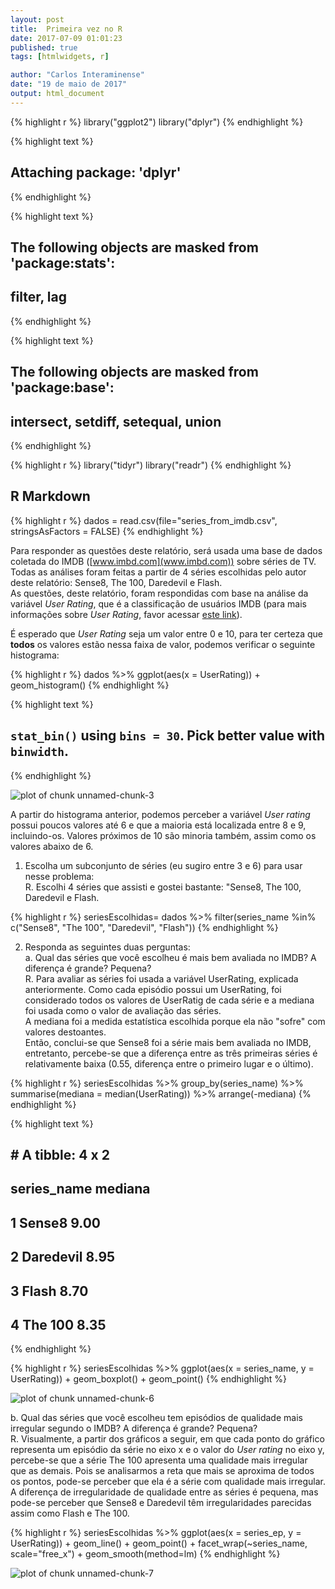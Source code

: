```yaml
---
layout: post
title:  Primeira vez no R
date: 2017-07-09 01:01:23
published: true
tags: [htmlwidgets, r]

author: "Carlos Interaminense"
date: "19 de maio de 2017"
output: html_document
---
```



{% highlight r %}
library("ggplot2")
library("dplyr")
{% endhighlight %}



{% highlight text %}
## 
## Attaching package: 'dplyr'
{% endhighlight %}



{% highlight text %}
## The following objects are masked from 'package:stats':
## 
##     filter, lag
{% endhighlight %}



{% highlight text %}
## The following objects are masked from 'package:base':
## 
##     intersect, setdiff, setequal, union
{% endhighlight %}



{% highlight r %}
library("tidyr")
library("readr")
{% endhighlight %}



## R Markdown


{% highlight r %}
dados = read.csv(file="series_from_imdb.csv", stringsAsFactors = FALSE)
{% endhighlight %}

Para responder as questões deste relatório, será usada uma base de dados coletada do IMDB ([www.imbd.com](www.imbd.com)) sobre séries de TV.  
Todas as análises foram feitas a partir de 4 séries escolhidas pelo autor deste relatório: Sense8, The 100, Daredevil e Flash.  
As questões, deste relatório, foram respondidas com base na análise da variável *User Rating*, que é a classificação de usuários IMDB (para mais informações sobre *User Rating*, favor acessar [este link](http://www.imdb.com/help/show_leaf?votestopfaq)).  

É esperado que *User Rating* seja um valor entre 0 e 10, para ter certeza que **todos** os valores estão nessa faixa de valor, podemos verificar o seguinte histograma:


{% highlight r %}
dados %>%
  ggplot(aes(x = UserRating)) + 
  geom_histogram()
{% endhighlight %}



{% highlight text %}
## `stat_bin()` using `bins = 30`. Pick better value with `binwidth`.
{% endhighlight %}

![plot of chunk unnamed-chunk-3](/minhas-analises/figure/source/problema-1-cp-1/2017-07-09-primeira-analise/unnamed-chunk-3-1.png)

A partir do histograma anterior, podemos perceber a variável *User rating* possui poucos valores até 6 e que a maioria está localizada entre 8 e 9, incluindo-os. Valores próximos de 10 são minoria também, assim como os valores abaixo de 6.

1) Escolha um subconjunto de séries (eu sugiro entre 3 e 6) para usar nesse problema:  
   R. Escolhi 4 séries que assisti e gostei bastante: "Sense8, The 100, Daredevil e Flash.

{% highlight r %}
seriesEscolhidas=  dados %>% filter(series_name %in% c("Sense8", "The 100", "Daredevil", "Flash"))
{% endhighlight %}

2) Responda as seguintes duas perguntas:  
a. Qual das séries que você escolheu é mais bem avaliada no IMDB? A diferença é grande? Pequena?  
  R. Para avaliar as séries foi usada a variável UserRating, explicada anteriormente. Como cada episódio possui um UserRating, foi considerado todos os valores de UserRatig de cada série e a mediana foi usada como o valor de avaliação das séries.  
  A mediana foi a medida estatística escolhida porque ela não "sofre" com valores destoantes.  
  Então, conclui-se que Sense8 foi a série mais bem avaliada no IMDB, entretanto, percebe-se que a diferença entre as três primeiras séries é relativamente baixa (0.55, diferença entre o primeiro lugar e o último).  


{% highlight r %}
seriesEscolhidas %>% 
  group_by(series_name) %>%
    summarise(mediana = median(UserRating)) %>%
      arrange(-mediana)
{% endhighlight %}



{% highlight text %}
## # A tibble: 4 x 2
##   series_name mediana
##         <chr>   <dbl>
## 1      Sense8    9.00
## 2   Daredevil    8.95
## 3       Flash    8.70
## 4     The 100    8.35
{% endhighlight %}


{% highlight r %}
seriesEscolhidas %>%
  ggplot(aes(x = series_name, y = UserRating)) +
  geom_boxplot() +
  geom_point()
{% endhighlight %}

![plot of chunk unnamed-chunk-6](/minhas-analises/figure/source/problema-1-cp-1/2017-07-09-primeira-analise/unnamed-chunk-6-1.png)

b. Qual das séries que você escolheu tem episódios de qualidade mais irregular segundo o IMDB? A diferença é grande? Pequena?  
  R.  Visualmente, a partir dos gráficos a seguir, em que cada ponto do gráfico representa um episódio da série no eixo x e o valor do *User rating* no eixo y, percebe-se que a série The 100 apresenta uma qualidade mais irregular que as demais. Pois se analisarmos a reta que mais se aproxima de todos os pontos, pode-se perceber que ela é a série com qualidade mais irregular.  
  A diferença de irregularidade de qualidade entre as séries é pequena, mas pode-se perceber que Sense8 e Daredevil têm irregularidades parecidas assim como Flash e The 100.
  

{% highlight r %}
seriesEscolhidas %>%
  ggplot(aes(x = series_ep, y = UserRating)) + 
  geom_line() + 
  geom_point() +
  facet_wrap(~series_name, scale="free_x") +
  geom_smooth(method=lm)
{% endhighlight %}

![plot of chunk unnamed-chunk-7](/minhas-analises/figure/source/problema-1-cp-1/2017-07-09-primeira-analise/unnamed-chunk-7-1.png)
